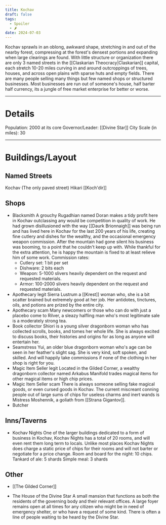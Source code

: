 ```yaml
---
title: Kochav
draft: false
tags:
  - Spoiler
  - 🌶
date: 2024-07-03
---
```


Kochav sprawls in an oblong, awkward shape, stretching in and out of the nearby forest, compressing at the forest's densest portions and expanding when large clearings are found. With little structure or organization there are only 3 named streets in the [[Claskarian Theocracy|Claskarian]] capital, each stretch 10-20 miles curving in and around outcroppings of trees, houses, and across open plains with sparse huts and empty fields. There are many people selling many things but few named shops or structured businesses. Most businesses are run out of someone's house, half barter half currency, its a jungle of free market enterprise for better or worse.

---
# Details
Population: 2000 at its core
Governor/Leader: [[Divine Star]]
City Scale (in miles): 30

---
# Buildings/Layout
## Named Streets
Kochav (The only paved street)
Hikari
[[Koch'dir]]
## Shops
- Blacksmith
	 A grouchy Rugadhian named Doran makes a tidy profit here in Kochav outclassing any would be competition in quality of work. He had grown disillusioned with the way [[Daurk Brionnaigh]] was being run and has lived here in Kochav for the last 200 years of his life, creating fine cutlery and dishes for the wealthy, and the occasional emergency weapon commission.
	 After the mountain had gone silent his business was booming, to a point that he couldn't keep up with. While thankful for the extra attention, he is happy the mountain is fixed to at least relieve him of some work.
	 Commission rates:
	 - Cutlery set: 1 bit per set
	 - Dishware: 2 bits each
	 - Weapon: 5-1000 slivers heavily dependent on the request and requested materials.
	 - Armor: 100-2000 slivers heavily dependent on the request and requested materials.
- Apothecary legit
	 Sierra Lustrum a [[Krest]] woman who, she is a bit scatter brained but extremely good at her job. Her antidotes, tinctures, oils, and potions are prized by the entire city.
- Apothecary scam
	 Many newcomers or those who can do with just a placebo come to Rilver, a sleazy halfling man who's most legitimate sale is a moderately strong tea.
- Book collector
	 Shiori is a young silver dragonborn woman who has collected scrolls, books, and tomes her whole life. She is always excited to discuss books, their histories and origins for as long as anyone will entertain her.
- Seamstress
	 Yui, an older blue dragonborn woman who's age can be seen in her feather's slight sag. She is very kind, soft spoken, and skilled. And will happily take commissions if none of the clothing in her shop is right for you.
- Magic Item Seller legit
	 Located in the Gilded Corner, a wealthy dragonborn collector named Arkabus Manifold trades magical items for other magical items or high chip prices.
- Magic Item Seller scam
	 There is always someone selling fake magical goods, or even cursed goods in Kochav. The current miscreant conning people out of large sums of chips for useless charms and inert wands is Mistress Moshennik, a goliath from [[Strana Gigantov]].
- Butcher

## Inns/Taverns
- Kochav Nights
	 One of the larger buildings dedicated to a form of business in Kochav, Kochav Nights has a total of 20 rooms, and will even rent them long term to locals. Unlike most places Kochav Nights does charge a static price of chips for their rooms and will not barter or negotiate for a price change.
	 Room and board for the night: 10 chips.
	 Tankard of ale: 5 shards
	 Simple meal: 3 shards
## Other
- [[The Gilded Corner]]
	  
- The House of the Divine Star
	 A small mansion that functions as both the residents of the governing body and their relevant offices. A large foyer remains open at all times for any citizen who might be in need of emergency shelter, or who have a request of some kind. There is often a line of people waiting to be heard by the Divine Star.

